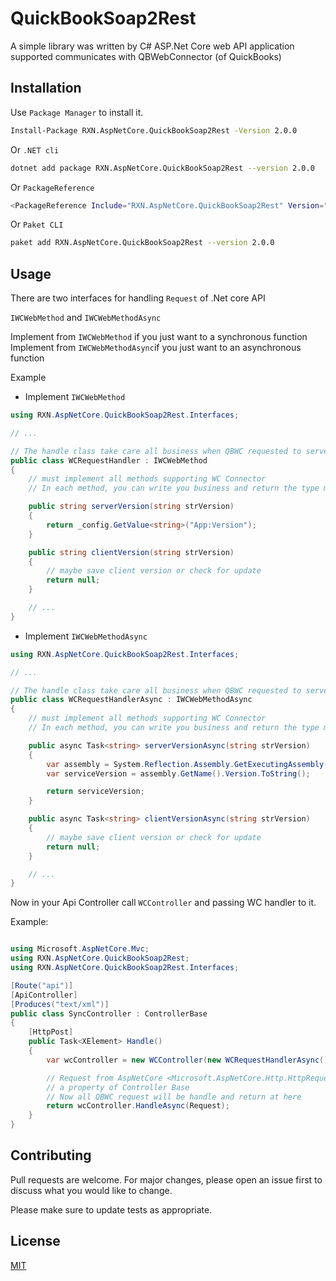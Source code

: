 # QuickBookSoap2Rest

A simple library was written by C# ASP.Net Core web API application supported communicates with QBWebConnector (of QuickBooks)

## Installation

Use `Package Manager` to install it.

```bash
Install-Package RXN.AspNetCore.QuickBookSoap2Rest -Version 2.0.0
```

Or `.NET cli`

```bash
dotnet add package RXN.AspNetCore.QuickBookSoap2Rest --version 2.0.0
```

Or `PackageReference `

```bash
<PackageReference Include="RXN.AspNetCore.QuickBookSoap2Rest" Version="2.0.0" />
```

Or `Paket CLI`

```bash
paket add RXN.AspNetCore.QuickBookSoap2Rest --version 2.0.0
```

## Usage

There are two interfaces for handling `Request` of .Net core API

`IWCWebMethod` and `IWCWebMethodAsync`

Implement from `IWCWebMethod` if you just want to a synchronous function
Implement from `IWCWebMethodAsync`if you just want to an asynchronous function

Example

- Implement `IWCWebMethod`

```csharp
using RXN.AspNetCore.QuickBookSoap2Rest.Interfaces;

// ...

// The handle class take care all business when QBWC requested to server
public class WCRequestHandler : IWCWebMethod
{
    // must implement all methods supporting WC Connector
    // In each method, you can write you business and return the type method need

    public string serverVersion(string strVersion)
    {
        return _config.GetValue<string>("App:Version");
    }

    public string clientVersion(string strVersion)
    {
        // maybe save client version or check for update
        return null;
    }

    // ...
}
```

- Implement `IWCWebMethodAsync`

```csharp
using RXN.AspNetCore.QuickBookSoap2Rest.Interfaces;

// ...

// The handle class take care all business when QBWC requested to server
public class WCRequestHandlerAsync : IWCWebMethodAsync
{
    // must implement all methods supporting WC Connector
    // In each method, you can write you business and return the type method need

    public async Task<string> serverVersionAsync(string strVersion)
    {
        var assembly = System.Reflection.Assembly.GetExecutingAssembly();
        var serviceVersion = assembly.GetName().Version.ToString();

        return serviceVersion;
    }

    public async Task<string> clientVersionAsync(string strVersion)
    {
        // maybe save client version or check for update
        return null;
    }

    // ...
}
```

Now in your Api Controller call `WCController` and passing WC handler to it.

Example:

```csharp

using Microsoft.AspNetCore.Mvc;
using RXN.AspNetCore.QuickBookSoap2Rest;
using RXN.AspNetCore.QuickBookSoap2Rest.Interfaces;

[Route("api")]
[ApiController]
[Produces("text/xml")]
public class SyncController : ControllerBase
{
    [HttpPost]
    public Task<XElement> Handle()
    {
        var wcController = new WCController(new WCRequestHandlerAsync());

        // Request from AspNetCore <Microsoft.AspNetCore.Http.HttpRequest> Request
        // a property of Controller Base
        // Now all QBWC request will be handle and return at here
        return wcController.HandleAsync(Request);
    }
}


```


## Contributing
Pull requests are welcome. For major changes, please open an issue first to discuss what you would like to change.

Please make sure to update tests as appropriate.

## License
[MIT](https://choosealicense.com/licenses/mit/)
